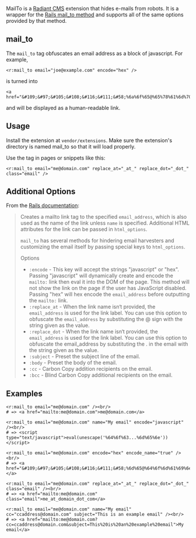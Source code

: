 MailTo is a [Radiant CMS][1] extension that hides e-mails from robots. It is a wrapper for the [Rails mail_to method][2] and supports all of the same options provided by that method.

mail\_to
---------

The `mail_to` tag obfuscates an email address as a block of javascript. For example, 

	<r:mail_to email="joe@example.com" encode="hex" />
	
is turned into

	<a href="&#109;&#97;&#105;&#108;&#116;&#111;&#58;%6a%6f%65@%65%78%61%6d%70%6c%65.%63%6f%6d">joe@example.com</a>
	
and will be displayed as a human-readable link.

Usage
-----

Install the extension at `vendor/extensions`. Make sure the extension's directory is named mail\_to so that it will load properly.

Use the tag in pages or snippets like this:

    <r:mail_to email="me@domain.com" replace_at="_at_" replace_dot="_dot_" class="email" />

Additional Options
------------------

From the [Rails documentation][2]:

> Creates a mailto link tag to the specified `email_address`, which is also used as the name of the link unless `name` is specified. Additional HTML attributes for the link can be passed in `html_options`.
> 
> `mail_to` has several methods for hindering email harvesters and customizing the email itself by passing special keys to `html_options`.
> 
> Options
> 
> * `:encode` - This key will accept the strings "javascript" or "hex". Passing "javascript" will dynamically create and encode the `mailto:` link then eval it into the DOM of the page. This method will not show the link on the page if the user has JavaScript disabled. Passing "hex" will hex encode the `email_address` before outputting the `mailto:` link.
> * `:replace_at` - When the link name isn‘t provided, the `email_address` is used for the link label. You can use this option to obfuscate the `email_address` by substituting the @ sign with the string given as the value.
> * `:replace_dot` - When the link name isn‘t provided, the `email_address` is used for the link label. You can use this option to obfuscate the email_address by substituting the . in the email with the string given as the value.
> * `:subject` - Preset the subject line of the email.
> * `:body` - Preset the body of the email.
> * `:cc` - Carbon Copy addition recipients on the email.
> * `:bcc` - Blind Carbon Copy additional recipients on the email.

Examples
--------

    <r:mail_to email="me@domain.com" /><br/>
    # => <a href="mailto:me@domain.com">me@domain.com</a>
    
    <r:mail_to email="me@domain.com" name="My email" encode="javascript" /><br/>
    # => <script type="text/javascript">eval(unescape('%64%6f%63...%6d%65%6e'))</script>
    
    <r:mail_to email="me@domain.com" encode="hex" encode_name="true" /><br/>
    # => <a href="&#109;&#97;&#105;&#108;&#116;&#111;&#58;%6d%65@%64%6f%6d%61%69%6e.%63%6f%6d">&#109;&#101;...&#111;&#109;</a>
    
    <r:mail_to email="me@domain.com" replace_at="_at_" replace_dot="_dot_" class="email" /><br/>
    # => <a href="mailto:me@domain.com" class="email">me_at_domain_dot_com</a>
    
    <r:mail_to email="me@domain.com" name="My email" cc="ccaddress@domain.com" subject="This is an example email" /><br/>
    # => <a href="mailto:me@domain.com?cc=ccaddress@domain.com&subject=This%20is%20an%20example%20email">My email</a>

[1]: http://radiantcms.org/
[2]: http://rails.rubyonrails.com/classes/ActionView/Helpers/UrlHelper.html#M001606
